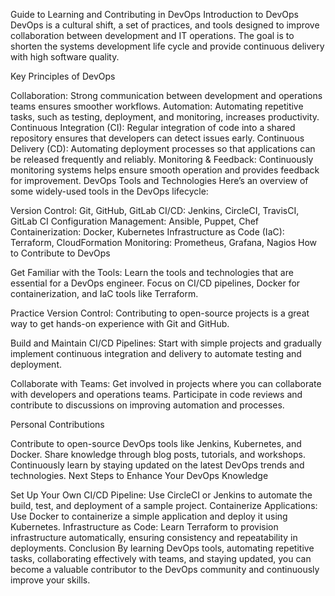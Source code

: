 Guide to Learning and Contributing in DevOps
Introduction to DevOps
DevOps is a cultural shift, a set of practices, and tools designed to improve collaboration between development and IT operations. The goal is to shorten the systems development life cycle and provide continuous delivery with high software quality.

Key Principles of DevOps

Collaboration: Strong communication between development and operations teams ensures smoother workflows.
Automation: Automating repetitive tasks, such as testing, deployment, and monitoring, increases productivity.
Continuous Integration (CI): Regular integration of code into a shared repository ensures that developers can detect issues early.
Continuous Delivery (CD): Automating deployment processes so that applications can be released frequently and reliably.
Monitoring & Feedback: Continuously monitoring systems helps ensure smooth operation and provides feedback for improvement.
DevOps Tools and Technologies
Here’s an overview of some widely-used tools in the DevOps lifecycle:

Version Control: Git, GitHub, GitLab
CI/CD: Jenkins, CircleCI, TravisCI, GitLab CI
Configuration Management: Ansible, Puppet, Chef
Containerization: Docker, Kubernetes
Infrastructure as Code (IaC): Terraform, CloudFormation
Monitoring: Prometheus, Grafana, Nagios
How to Contribute to DevOps

Get Familiar with the Tools: Learn the tools and technologies that are essential for a DevOps engineer. Focus on CI/CD pipelines, Docker for containerization, and IaC tools like Terraform.

Practice Version Control: Contributing to open-source projects is a great way to get hands-on experience with Git and GitHub.

Build and Maintain CI/CD Pipelines: Start with simple projects and gradually implement continuous integration and delivery to automate testing and deployment.

Collaborate with Teams: Get involved in projects where you can collaborate with developers and operations teams. Participate in code reviews and contribute to discussions on improving automation and processes.

Personal Contributions

Contribute to open-source DevOps tools like Jenkins, Kubernetes, and Docker.
Share knowledge through blog posts, tutorials, and workshops.
Continuously learn by staying updated on the latest DevOps trends and technologies.
Next Steps to Enhance Your DevOps Knowledge

Set Up Your Own CI/CD Pipeline: Use CircleCI or Jenkins to automate the build, test, and deployment of a sample project.
Containerize Applications: Use Docker to containerize a simple application and deploy it using Kubernetes.
Infrastructure as Code: Learn Terraform to provision infrastructure automatically, ensuring consistency and repeatability in deployments.
Conclusion
By learning DevOps tools, automating repetitive tasks, collaborating effectively with teams, and staying updated, you can become a valuable contributor to the DevOps community and continuously improve your skills.
